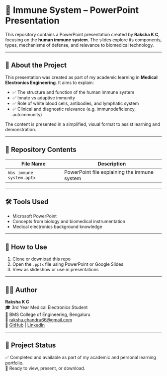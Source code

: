 # 🧬 Immune System – PowerPoint Presentation

This repository contains a PowerPoint presentation created by **Raksha K C**, focusing on the **human immune system**. The slides explore its components, types, mechanisms of defense, and relevance to biomedical technology.

---

## 📝 About the Project

This presentation was created as part of my academic learning in **Medical Electronics Engineering**. It aims to explain:

- ✅ The structure and function of the human immune system  
- ✅ Innate vs adaptive immunity  
- ✅ Role of white blood cells, antibodies, and lymphatic system  
- ✅ Clinical and diagnostic relevance (e.g. immunodeficiency, autoimmunity)

The content is presented in a simplified, visual format to assist learning and demonstration.

---

## 📂 Repository Contents

| File Name                    | Description                            |
|------------------------------|----------------------------------------|
| `hbs immune system.pptx` | PowerPoint file explaining the immune system |


---

## 🛠️ Tools Used

- Microsoft PowerPoint
- Concepts from biology and biomedical instrumentation
- Medical electronics background knowledge

---

## 🚀 How to Use

1. Clone or download this repo  
2. Open the `.pptx` file using PowerPoint or Google Slides  
3. View as slideshow or use in presentations

---

## 👩‍⚕️ Author

**Raksha K C**  
🎓 3rd Year Medical Electronics Student  
🏫 BMS College of Engineering, Bengaluru  
📧 raksha.chandru66@gmail.com  
🔗 [GitHub](https://github.com/Raksha-k-c) | [LinkedIn](https://www.linkedin.com/in/raksha-chandrashekhar-29b719299)

---

## 📌 Project Status

✅ Completed and available as part of my academic and personal learning portfolio.  
📁 Ready to view, present, or download.


